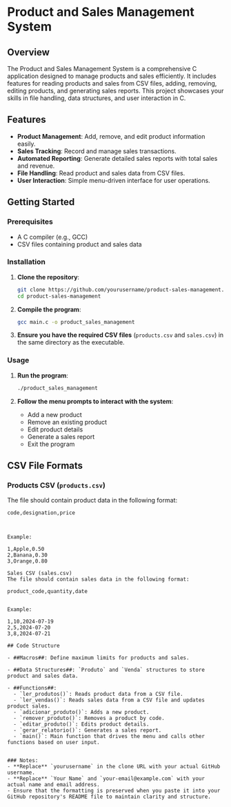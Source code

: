 # Product and Sales Management System

## Overview

The Product and Sales Management System is a comprehensive C application designed to manage products and sales efficiently. It includes features for reading products and sales from CSV files, adding, removing, editing products, and generating sales reports. This project showcases your skills in file handling, data structures, and user interaction in C.

## Features

- **Product Management**: Add, remove, and edit product information easily.
- **Sales Tracking**: Record and manage sales transactions.
- **Automated Reporting**: Generate detailed sales reports with total sales and revenue.
- **File Handling**: Read product and sales data from CSV files.
- **User Interaction**: Simple menu-driven interface for user operations.

## Getting Started

### Prerequisites

- A C compiler (e.g., GCC)
- CSV files containing product and sales data

### Installation

1. **Clone the repository**:
    ```sh
    git clone https://github.com/yourusername/product-sales-management.git
    cd product-sales-management
    ```

2. **Compile the program**:
    ```sh
    gcc main.c -o product_sales_management
    ```

3. **Ensure you have the required CSV files** (`products.csv` and `sales.csv`) in the same directory as the executable.

### Usage

1. **Run the program**:
    ```sh
    ./product_sales_management
    ```

2. **Follow the menu prompts to interact with the system**:
    - Add a new product
    - Remove an existing product
    - Edit product details
    - Generate a sales report
    - Exit the program

## CSV File Formats

### Products CSV (`products.csv`)

The file should contain product data in the following format:
```csv
code,designation,price



Example:

1,Apple,0.50
2,Banana,0.30
3,Orange,0.80

Sales CSV (sales.csv)
The file should contain sales data in the following format:

product_code,quantity,date


Example:

1,10,2024-07-19
2,5,2024-07-20
3,8,2024-07-21

## Code Structure

- ##Macros##: Define maximum limits for products and sales.
  
- ##Data Structures##: `Produto` and `Venda` structures to store product and sales data.
  
- ##Functions##:
  - `ler_produtos()`: Reads product data from a CSV file.
  - `ler_vendas()`: Reads sales data from a CSV file and updates product sales.
  - `adicionar_produto()`: Adds a new product.
  - `remover_produto()`: Removes a product by code.
  - `editar_produto()`: Edits product details.
  - `gerar_relatorio()`: Generates a sales report.
  - `main()`: Main function that drives the menu and calls other functions based on user input.


### Notes:
- **Replace** `yourusername` in the clone URL with your actual GitHub username.
- **Replace** `Your Name` and `your-email@example.com` with your actual name and email address.
- Ensure that the formatting is preserved when you paste it into your GitHub repository's README file to maintain clarity and structure.




